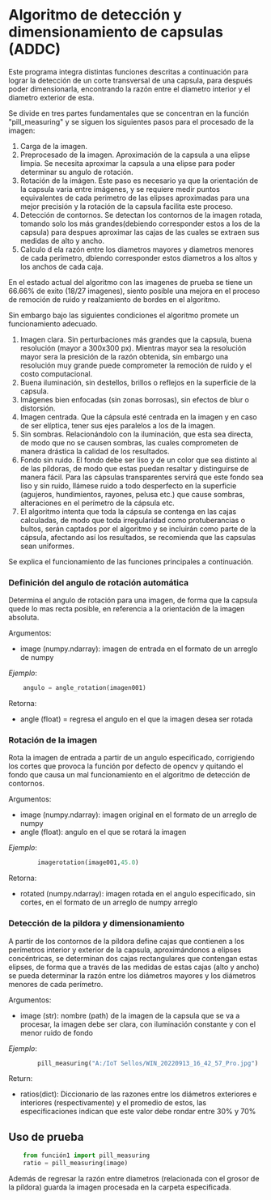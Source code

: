 # Algoritmo de detección y dimensionamiento de capsulas (ADDC)

Este programa integra distintas funciones descritas a continuación para lograr la detección 
de un corte transversal de una capsula, para después poder dimensionarla, encontrando la razón
entre el diametro interior y el diametro exterior de esta.

Se divide en tres partes fundamentales que se concentran en la función "pill_measuring" y se siguen los siguientes pasos para el procesado de la imagen:

1. Carga de la imagen.
2. Preprocesado de la imagen. Aproximación de la capsula a una elipse limpia. Se necesita aproximar 
la capsula a una elipse para poder determinar su angulo de rotación.  
3. Rotación de la imágen. Este paso es necesario ya que la orientación de la capsula varia entre 
imágenes, y se requiere medir puntos equivalentes de cada perimetro de las elipses aproximadas
para una mejor precisión y la rotación de la capsula facilita este proceso. 
4. Detección de contornos. Se detectan los contornos de la imagen rotada, tomando solo los más 
grandes(debiendo corresponder estos a los de la capsula) para despues aproximar las cajas de las cuales se extraen sus medidas de alto y ancho. 
5. Calculo d ela razón entre los diametros mayores y diametros menores de cada perimetro, dbiendo corresponder estos diametros a los altos y los anchos de cada caja. 

En el estado actual del algoritmo con las imagenes de prueba  se tiene un 66.66% de exito (18/27 imagenes), siento posible una mejora en el proceso de remoción de ruido y realzamiento de bordes
en el algoritmo. 

Sin embargo bajo las siguientes condiciones el algoritmo promete un funcionamiento adecuado. 

1. Imagen clara. Sin perturbaciones más grandes que la capsula, buena resolución (mayor a 300x300 px). Mientras mayor sea la resolución mayor sera la presición de la razón obtenida,
sin embargo una resolución muy grande puede comprometer  la remoción de ruido y el costo computacional. 
2. Buena iluminación, sin destellos, brillos o reflejos en la superficie de la capsula.
3. Imágenes bien enfocadas (sin zonas borrosas), sin efectos de blur o distorsión.
4. Imagen centrada. Que la cápsula esté centrada en la imagen y en caso de ser elíptica, tener sus ejes paralelos a los de la imagen. 
5. Sin sombras. Relacionándolo con la iluminación, que esta sea directa, de modo que no se causen sombras, las cuales comprometen de manera drástica la calidad de 
los resultados. 
6. Fondo sin ruido. El fondo debe ser liso y de un color que sea distinto al de las píldoras, de modo que estas puedan resaltar y distinguirse de manera fácil.
 Para las cápsulas transparentes servirá que este fondo sea liso y sin ruido, llámese ruido a todo desperfecto en la superficie (agujeros, hundimientos, rayones, pelusa etc.) que cause sombras, alteraciones en el perímetro de la cápsula etc. 
7. El algoritmo intenta que toda la cápsula se contenga en las cajas calculadas, de modo que toda irregularidad como protuberancias o bultos, 
serán captados por el algoritmo y se incluirán como parte de la cápsula, afectando así los resultados, se recomienda que las capsulas sean uniformes. 

Se explica el funcionamiento de las funciones principales a continuación. 

### Definición del angulo de rotación automática 

Determina el angulo de rotación para una imagen, de forma que la capsula quede lo mas recta 
posible, en referencia a la orientación de la imagen absoluta.

Argumentos: 

- image (numpy.ndarray): imagen de entrada en el formato de un arreglo de numpy

*Ejemplo*:
 
```python
	angulo = angle_rotation(imagen001)
```
Retorna:

- angle (float) = regresa el angulo en el que la imagen desea ser rotada 

### Rotación de la imagen

Rota la imagen de entrada a partir de un angulo especificado, corrigiendo los cortes que provoca 
la función por defecto de opencv y quitando el fondo que causa un mal funcionamiento en el 
algoritmo de detección de contornos.

Argumentos:

- image (numpy.ndarray): imagen original en el formato de un arreglo de numpy
- angle (float): angulo en el que se rotará la imagen

*Ejemplo*:
```python
        imagerotation(image001,45.0)
```
Retorna:

- rotated (numpy.ndarray): imagen rotada en el angulo especificado, sin cortes, en el formato de un arreglo de numpy arreglo

### Detección de la pildora y dimensionamiento 

A partir de los contornos de la píldora define cajas que contienen a los perímetros interior y 
exterior de la capsula, aproximándonos a elipses concéntricas, se determinan dos cajas rectangulares 
que contengan estas elipses, de forma que a través de las medidas de estas cajas (alto y ancho)
se pueda determinar la razón entre los  diámetros mayores y los diámetros menores de cada 
perímetro.


Argumentos: 

- image (str): nombre (path) de la imagen de la capsula que se va a procesar, la imagen debe ser clara, con iluminación constante y con el menor ruido de fondo

*Ejemplo*:
```python
        pill_measuring("A:/IoT Sellos/WIN_20220913_16_42_57_Pro.jpg")
```
Return:

- ratios(dict): Diccionario de las razones entre los diámetros exteriores e interiores (respectivamente) y el promedio de estos, las especificaciones indican que este valor debe rondar entre 30% y 70%

## Uso de prueba

```python
	from función1 import pill_measuring
	ratio = pill_measuring(image)
```
Además de regresar la razón entre diametros (relacionada con el grosor de la píldora) 
guarda la imagen procesada en la carpeta especificada.